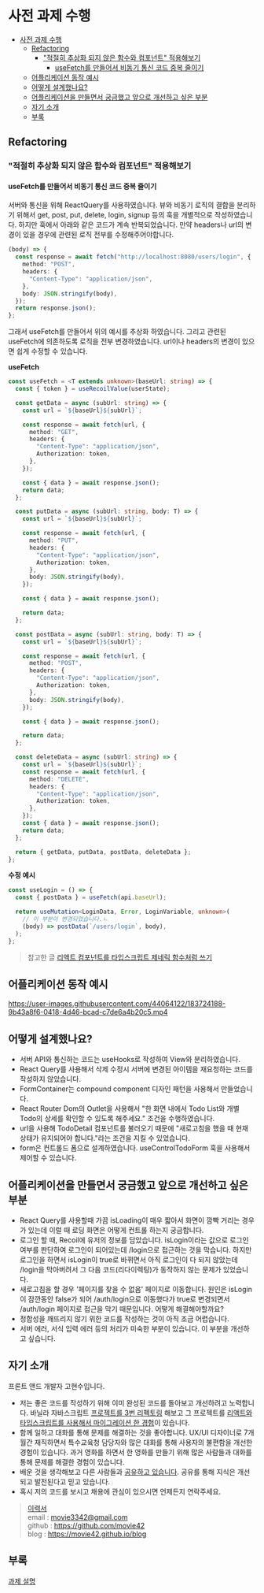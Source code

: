 # 사전 과제 수행

- [사전 과제 수행](#사전-과제-수행)
  - [Refactoring](#refactoring)
    - ["적절히 추상화 되지 않은 함수와 컴포넌트" 적용해보기](#적절히-추상화-되지-않은-함수와-컴포넌트-적용해보기)
      - [useFetch를 만들어서 비동기 통신 코드 중복 줄이기](#usefetch를-만들어서-비동기-통신-코드-중복-줄이기)
  - [어플리케이션 동작 예시](#어플리케이션-동작-예시)
  - [어떻게 설계했나요?](#어떻게-설계했나요)
  - [어플리케이션을 만들면서 궁금했고 앞으로 개선하고 싶은 부분](#어플리케이션을-만들면서-궁금했고-앞으로-개선하고-싶은-부분)
  - [자기 소개](#자기-소개)
  - [부록](#부록)

## Refactoring

### "적절히 추상화 되지 않은 함수와 컴포넌트" 적용해보기

#### useFetch를 만들어서 비동기 통신 코드 중복 줄이기

서버와 통신을 위해 ReactQuery를 사용하였습니다. 뷰와 비동기 로직의 결합을 분리하기 위해서 get, post, put, delete, login, signup 등의 훅을 개별적으로 작성하였습니다. 하지만 훅에서 아래와 같은 코드가 계속 반복되었습니다. 만약 headers나 url의 변경이 있을 경우에 관련된 로직 전부를 수정해주어야합니다.

```ts
(body) => {
  const response = await fetch("http://localhost:8080/users/login", {
    method: "POST",
    headers: {
      "Content-Type": "application/json",
    },
    body: JSON.stringify(body),
  });
  return response.json();
};
```

그래서 useFetch를 만들어서 위의 예시를 추상화 하였습니다. 그리고 관련된 useFetch에 의존하도록 로직을 전부 변경하였습니다. url이나 headers의 변경이 있으면 쉽게 수정할 수 있습니다.

**useFetch**

```ts
const useFetch = <T extends unknown>(baseUrl: string) => {
  const { token } = useRecoilValue(userState);

  const getData = async (subUrl: string) => {
    const url = `${baseUrl}${subUrl}`;

    const response = await fetch(url, {
      method: "GET",
      headers: {
        "Content-Type": "application/json",
        Authorization: token,
      },
    });

    const { data } = await response.json();
    return data;
  };

  const putData = async (subUrl: string, body: T) => {
    const url = `${baseUrl}${subUrl}`;

    const response = await fetch(url, {
      method: "PUT",
      headers: {
        "Content-Type": "application/json",
        Authorization: token,
      },
      body: JSON.stringify(body),
    });

    const { data } = await response.json();

    return data;
  };

  const postData = async (subUrl: string, body: T) => {
    const url = `${baseUrl}${subUrl}`;

    const response = await fetch(url, {
      method: "POST",
      headers: {
        "Content-Type": "application/json",
        Authorization: token,
      },
      body: JSON.stringify(body),
    });

    const { data } = await response.json();

    return data;
  };

  const deleteData = async (subUrl: string) => {
    const url = `${baseUrl}${subUrl}`;
    const response = await fetch(url, {
      method: "DELETE",
      headers: {
        "Content-Type": "application/json",
        Authorization: token,
      },
    });
    const { data } = await response.json();
    return data;
  };

  return { getData, putData, postData, deleteData };
};
```

**수정 예시**

```typescript
const useLogin = () => {
  const { postData } = useFetch(api.baseUrl);

  return useMutation<LoginData, Error, LoginVariable, unknown>(
    // 이 부분이 변경되었습니다.ㄴ
    (body) => postData(`/users/login`, body),
  );
};
```

> 참고한 글
> [리액트 컴포넌트를 타입스크립트 제네릭 함수처럼 쓰기](https://ui.toast.com/weekly-pick/ko_20210505)

## 어플리케이션 동작 예시

https://user-images.githubusercontent.com/44064122/183724188-9b43a8f6-0418-4d46-bcad-c7de6a4b20c5.mp4

## 어떻게 설계했나요?

- 서버 API와 통신하는 코드는 useHooks로 작성하여 View와 분리하였습니다.
- React Query를 사용해서 삭제 수정시 서버에 변경된 아이템을 재요청하는 코드를 작성하지 않았습니다.
- FormContainer는 compound component 디자인 패턴을 사용해서 만들었습니다.
- React Router Dom의 Outlet을 사용해서 "한 화면 내에서 Todo List와 개별 Todo의 상세를 확인할 수 있도록 해주세요." 조건을 수행하였습니다.
- url을 사용해 TodoDetail 컴포넌트를 불러오기 때문에 "새로고침을 했을 때 현재 상태가 유지되어야 합니다."라는 조건을 지킬 수 있었습니다.
- form은 컨트롤드 폼으로 설계하였습니다. useControlTodoForm 훅을 사용해서 제어할 수 있습니다.

## 어플리케이션을 만들면서 궁금했고 앞으로 개선하고 싶은 부분

- React Query를 사용할때 가끔 isLoading이 매우 짧아서 화면이 깜빡 거리는 경우가 있는데 이럴 때 로딩 화면은 어떻게 컨트롤 하는지 궁금합니다.
- 로그인 할 때, Recoil에 유저의 정보를 담았습니다. isLogin이라는 값으로 로그인 여부를 판단하여 로그인이 되어있는데 /login으로 접근하는 것을 막습니다. 하지만 로그인을 하면서 isLogin이 true로 바뀌면서 아직 로그인이 다 되지 않았는데 /login을 막아버려서 그 다음 코드(리다이렉팅)가 동작하지 않는 문제가 있었습니다.
- 새로고침을 할 경우 '페이지를 찾을 수 없음' 페이지로 이동합니다. 원인은 isLogin이 잠깐동안 false가 되어 /auth/login으로 이동했다가 true로 변경되면서 /auth/login 페이지로 접근을 막기 때문입니다. 어떻게 해결해야할까요?
- 정합성을 깨뜨리지 않기 위한 코드를 작성하는 것이 아직 조금 어렵습니다.
- 서버 에러, 서식 입력 에러 등의 처리가 미숙한 부분이 있습니다. 이 부분을 개선하고 싶습니다.

## 자기 소개

프론트 앤드 개발자 고현수입니다.

- 저는 좋은 코드를 작성하기 위해 이미 완성된 코드를 돌아보고 개선하려고 노력합니다. 바닐라 자바스크립트 [프로젝트를 3번 리펙토링](https://github.com/movie42/ychung) 해보고 그 프로젝트를 [리액트와 타입스크립트를 사용해서 마이그레이션 한 경험](https://github.com/movie42/ychung-frontend)이 있습니다.
- 함께 일하고 대화를 통해 문제를 해결하는 것을 좋아합니다. UX/UI 디자이너로 7개월간 재직하면서 특수교육청 담당자와 많은 대화를 통해 사용자의 불편함을 개선한 경험이 있습니다. 과거 영화를 하면서 한 영화를 만들기 위해 많은 사람들과 대화를 통해 문제를 해결한 경험이 있습니다.
- 배운 것을 생각해보고 다른 사람들과 [공유하고 있습니다](https://movie42.github.io/blog). 공유를 통해 지식은 개선되고 발전된다고 믿고 있습니다.
- 혹시 저의 코드를 보시고 채용에 관심이 있으시면 언제든지 연락주세요.

> [이력서](https://movie42.github.io/)  
> email : movie3342@gmail.com  
> github : https://github.com/movie42  
> blog : https://movie42.github.io/blog

## 부록

[과제 설명](./documents/assginment.md)
